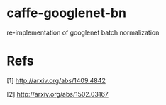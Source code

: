 # caffe-googlenet-bn
re-implementation of googlenet batch normalization

# Refs

[1] http://arxiv.org/abs/1409.4842

[2] http://arxiv.org/abs/1502.03167
